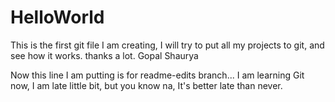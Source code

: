 # HelloWorld

This is the first git file I am creating, I will try to put all my projects to git, and see how it works. 
thanks a lot.
Gopal Shaurya


Now this line I am putting is for readme-edits branch... I am learning Git now, I am late little bit,
but you know na, It's better late than never.


